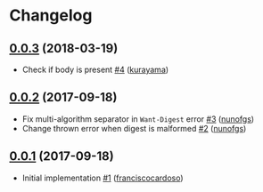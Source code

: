 # Changelog

## [0.0.3](https://github.com/uphold/koa-instance-digest/releases/tag/0.0.3) (2018-03-19)
- Check if body is present [\#4](https://github.com/uphold/koa-instance-digest/pull/4) ([kurayama](https://github.com/kurayama))

## [0.0.2](https://github.com/uphold/koa-instance-digest/releases/tag/v0.0.2) (2017-09-18)
- Fix multi-algorithm separator in `Want-Digest` error [\#3](https://github.com/uphold/koa-instance-digest/pull/3) ([nunofgs](https://github.com/nunofgs))
- Change thrown error when digest is malformed [\#2](https://github.com/uphold/koa-instance-digest/pull/2) ([nunofgs](https://github.com/nunofgs))

## [0.0.1](https://github.com/uphold/koa-instance-digest/releases/tag/v0.0.1) (2017-09-18)
- Initial implementation [\#1](https://github.com/uphold/koa-instance-digest/pull/1) ([franciscocardoso](https://github.com/franciscocardoso))
